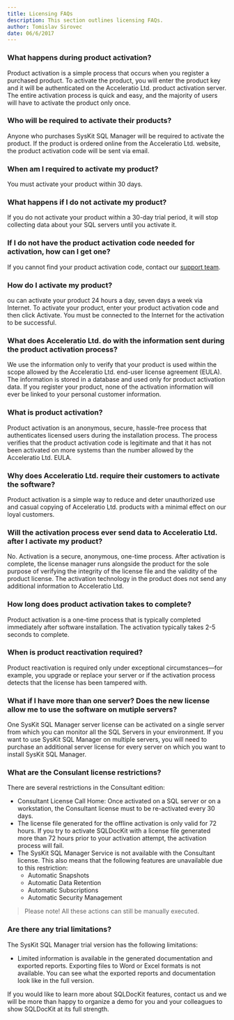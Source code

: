 ```yaml
---
title: Licensing FAQs
description: This section outlines licensing FAQs.
author: Tomislav Sirovec
date: 06/6/2017
---
```

### What happens during product activation?

Product activation is a simple process that occurs when you register a purchased product. To activate the product, you will enter the product key and it will be authenticated on the Acceleratio Ltd. product activation server. The entire activation process is quick and easy, and the majority of users will have to activate the product only once.

### Who will be required to activate their products?

Anyone who purchases SysKit SQL Manager will be required to activate the product. If the product is ordered online from the Acceleratio Ltd. website, the product activation code will be sent via email.

### When am I required to activate my product?

You must activate your product within 30 days.

### What happens if I do not activate my product?

If you do not activate your product within a 30-day trial period, it will stop collecting data about your SQL servers until you activate it.

### If I do not have the product activation code needed for activation, how can I get one?

If you cannot find your product activation code, contact our [support team](https://www.sqldockit.com/support/).

### How do I activate my product?

ou can activate your product 24 hours a day, seven days a week via Internet. To activate your product, enter your product activation code and then click Activate. You must be connected to the Internet for the activation to be successful.

### What does Acceleratio Ltd. do with the information sent during the product activation process?

We use the information only to verify that your product is used within the scope allowed by the Acceleratio Ltd. end-user license agreement (EULA). The information is stored in a database and used only for product activation data. If you register your product, none of the activation information will ever be linked to your personal customer information.

### What is product activation?

Product activation is an anonymous, secure, hassle-free process that authenticates licensed users during the installation process. The process verifies that the product activation code is legitimate and that it has not been activated on more systems than the number allowed by the Acceleratio Ltd. EULA.

### Why does Acceleratio Ltd. require their customers to activate the software?

Product activation is a simple way to reduce and deter unauthorized use and casual copying of Acceleratio Ltd. products with a minimal effect on our loyal customers.

### Will the activation process ever send data to Acceleratio Ltd. after I activate my product?

No. Activation is a secure, anonymous, one-time process. After activation is complete, the license manager runs alongside the product for the sole purpose of verifying the integrity of the license file and the validity of the product license. The activation technology in the product does not send any additional information to Acceleratio Ltd.

### How long does product activation takes to complete?

Product activation is a one-time process that is typically completed immediately after software installation. The activation typically takes 2-5 seconds to complete.

### When is product reactivation required?

Product reactivation is required only under exceptional circumstances—for example, you upgrade or replace your server or if the activation process detects that the license has been tampered with.

### What if I have more than one server? Does the new license allow me to use the software on mutiple servers?

One SysKit SQL Manager server license can be activated on a single server from which you can monitor all the SQL Servers in your environment. If you want to use SysKit SQL Manager on multiple servers, you will need to purchase an additional server license for every server on which you want to install SysKit SQL Manager.

### What are the Consulant license restrictions?

There are several restrictions in the Consultant edition:

* Consultant License Call Home: Once activated on a SQL server or on a workstation, the Consultant license must to be re-activated every 30 days.
* The license file generated for the offline activation is only valid for 72 hours. If you try to activate SQLDocKit with a license file generated more than 72 hours prior to your activation attempt, the activation process will fail.
* The SysKit SQL Manager Service is not available with the Consultant license. This also means that the following features are unavailable due to this restriction:
  * Automatic Snapshots
  * Automatic Data Retention
  * Automatic Subscriptions
  * Automatic Security Management

> Please note! All these actions can still be manually executed. 

### Are there any trial limitations?

The SysKit SQL Manager trial version has the following limitations:

* Limited information is available in the generated documentation and exported reports. Exporting files to Word or Excel formats is not available. You can see what the exported reports and documentation look like in the full version.

If you would like to learn more about SQLDocKit features, contact us and we will be more than happy to organize a demo for you and your colleagues to show SQLDocKit at its full strength.






